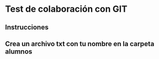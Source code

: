 # Test de colaboración con GIT
## Instrucciones
## Crea un archivo txt con tu nombre en la carpeta alumnos